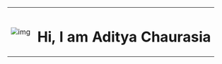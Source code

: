 <table>
  <tr>
    <td>
      <img src="img.png" alt="img">
    </td>
    <td>
      <h1>Hi, I am Aditya Chaurasia</h1>
    </td>
  </tr>
<table>
